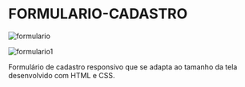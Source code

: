 # FORMULARIO-CADASTRO

![formulario](https://user-images.githubusercontent.com/116196987/208264399-70ff5a9e-7b6b-4100-8bfd-4fadd3f917b5.jpg)

![formulario1](https://user-images.githubusercontent.com/116196987/208264406-94b71c92-b9c0-4368-a3fe-d48beb48e051.jpg)

Formulário de cadastro responsivo que se adapta ao tamanho da tela desenvolvido com HTML e CSS.
